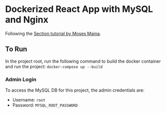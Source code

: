 # Dockerized React App with MySQL and Nginx

Following the [Section tutorial by Moses Maina](https://www.section.io/engineering-education/build-and-dockerize-a-full-stack-react-app-with-nodejs-and-nginx/).

## To Run
In the project root, run the following command to build the docker container and run the project:
`docker-compose up --build`

### Admin Login
To access the MySQL DB for this project, the admin credentials are:
- Username: `root`
- Password: `MYSQL_ROOT_PASSWORD`